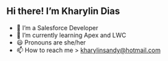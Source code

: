 ## Hi there! I’m Kharylin Dias

- 👀 I’m a Salesforce Developer
- 🌱 I’m currently learning Apex and LWC
- 😃 Pronouns are she/her
- 📫 How to reach me > kharylinsandy@hotmail.com


